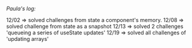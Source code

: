 _Paula's log:_

12/02 => solved challenges from state a component's memory.
12/08 => solved challenge from state as a snapshot
12/13 => solved 2 challenges 'queueing a series of useState updates'
12/19 => solved all challenges of 'updating arrays'